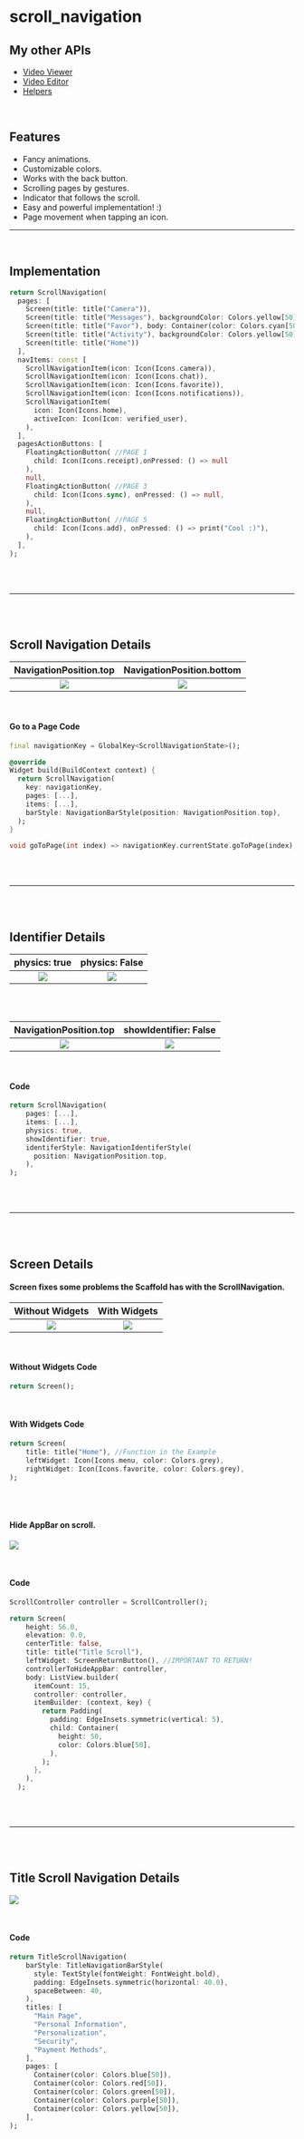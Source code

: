 # scroll_navigation

## My other APIs

- [Video Viewer](https://pub.dev/packages/video_viewer)
- [Video Editor](https://pub.dev/packages/video_editor)
- [Helpers](https://pub.dev/packages/helpers)

<br>

## Features

- Fancy animations.
- Customizable colors.
- Works with the back button.
- Scrolling pages by gestures.
- Indicator that follows the scroll.
- Easy and powerful implementation! :)
- Page movement when tapping an icon.

---

<br>

## Implementation

```dart
return ScrollNavigation(
  pages: [
    Screen(title: title("Camera")),
    Screen(title: title("Messages"), backgroundColor: Colors.yellow[50]),
    Screen(title: title("Favor"), body: Container(color: Colors.cyan[50])),
    Screen(title: title("Activity"), backgroundColor: Colors.yellow[50]),
    Screen(title: title("Home"))
  ],
  navItems: const [
    ScrollNavigationItem(icon: Icon(Icons.camera)),
    ScrollNavigationItem(icon: Icon(Icons.chat)),
    ScrollNavigationItem(icon: Icon(Icons.favorite)),
    ScrollNavigationItem(icon: Icon(Icons.notifications)),
    ScrollNavigationItem(
      icon: Icon(Icons.home),
      activeIcon: Icon(Icon: verified_user),
    ),
  ],
  pagesActionButtons: [
    FloatingActionButton( //PAGE 1
      child: Icon(Icons.receipt),onPressed: () => null
    ),
    null,
    FloatingActionButton( //PAGE 3
      child: Icon(Icons.sync), onPressed: () => null,
    ),
    null,
    FloatingActionButton( //PAGE 5
      child: Icon(Icons.add), onPressed: () => print("Cool :)"),
    ),
  ],
);
```

<br><br>

---

<br><br>

## Scroll Navigation Details

|              NavigationPosition.top               |              NavigationPosition.bottom               |
| :-----------------------------------------------: | :--------------------------------------------------: |
| ![](assets/readme/scroll_navigation/navOnTop.gif) | ![](assets/readme/scroll_navigation/navOnBottom.gif) |

<br>

#### Go to a Page Code

```dart
final navigationKey = GlobalKey<ScrollNavigationState>();

@override
Widget build(BuildContext context) {
  return ScrollNavigation(
    key: navigationKey,
    pages: [...],
    items: [...],
    barStyle: NavigationBarStyle(position: NavigationPosition.top),
  );
}

void goToPage(int index) => navigationKey.currentState.goToPage(index);

```

<br><br>

---

<br><br>

## Identifier Details

|                       physics: true                        |                       physics: False                        |
| :--------------------------------------------------------: | :---------------------------------------------------------: |
| ![](assets/readme/scroll_navigation/scrollPhysicsTrue.gif) | ![](assets/readme/scroll_navigation/scrollPhysicsFalse.gif) |

<br><br>

|                  NavigationPosition.top                  |                    showIdentifier: False                     |
| :------------------------------------------------------: | :----------------------------------------------------------: |
| ![](assets/readme/scroll_navigation/identifierOnTop.gif) | ![](assets/readme/scroll_navigation/showIdentifierFalse.gif) |

<br>

#### Code

```dart
return ScrollNavigation(
    pages: [...],
    items: [...],
    physics: true,
    showIdentifier: true,
    identiferStyle: NavigationIdentiferStyle(
      position: NavigationPosition.top,
    ),
);
```

<br><br>

---

<br><br>

## Screen Details

#### Screen fixes some problems the Scaffold has with the ScrollNavigation.

|                  Without Widgets                   |                  With Widgets                   |
| :------------------------------------------------: | :---------------------------------------------: |
| ![](assets/readme/screen/screenWithoutWidgets.jpg) | ![](assets/readme/screen/screenWithWidgets.jpg) |

<br>

#### Without Widgets Code

```dart
return Screen();
```

<br>

#### With Widgets Code

```dart
return Screen(
    title: title("Home"), //Function in the Example
    leftWidget: Icon(Icons.menu, color: Colors.grey),
    rightWidget: Icon(Icons.favorite, color: Colors.grey),
);
```

<br><br>

#### Hide AppBar on scroll.

![](assets/readme/screen/hideAppBarOnScroll.gif)

<br>

#### Code

```dart
ScrollController controller = ScrollController();

return Screen(
    height: 56.0,
    elevation: 0.0,
    centerTitle: false,
    title: title("Title Scroll"),
    leftWidget: ScreenReturnButton(), //IMPORTANT TO RETURN!
    controllerToHideAppBar: controller,
    body: ListView.builder(
      itemCount: 15,
      controller: controller,
      itemBuilder: (context, key) {
        return Padding(
          padding: EdgeInsets.symmetric(vertical: 5),
          child: Container(
            height: 50,
            color: Colors.blue[50],
          ),
        );
      },
    ),
  );
```

<br><br>

---

<br><br>

## Title Scroll Navigation Details

![](assets/readme/title_navigation/titleScrollNavigation.gif)

<br>

#### Code

```dart
return TitleScrollNavigation(
    barStyle: TitleNavigationBarStyle(
      style: TextStyle(fontWeight: FontWeight.bold),
      padding: EdgeInsets.symmetric(horizontal: 40.0),
      spaceBetween: 40,
    ),
    titles: [
      "Main Page",
      "Personal Information",
      "Personalization",
      "Security",
      "Payment Methods",
    ],
    pages: [
      Container(color: Colors.blue[50]),
      Container(color: Colors.red[50]),
      Container(color: Colors.green[50]),
      Container(color: Colors.purple[50]),
      Container(color: Colors.yellow[50]),
    ],
);
```
